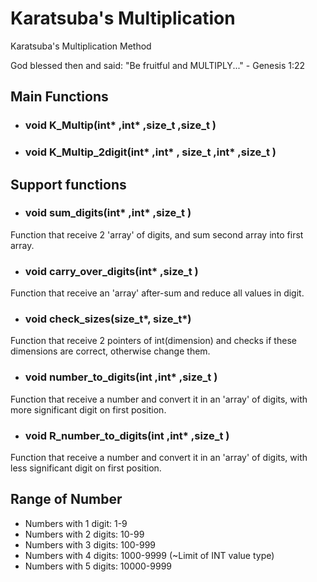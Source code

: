 # Karatsuba's Multiplication

Karatsuba's Multiplication Method

God blessed then and said:
"Be fruitful and MULTIPLY..." - Genesis 1:22


## Main Functions

* ### void K_Multip(int* ,int* ,size_t ,size_t )
* ### void K_Multip_2digit(int* ,int* , size_t ,int* ,size_t )

## Support functions

* ### void sum_digits(int* ,int* ,size_t )
Function that receive 2 'array' of digits, and sum second array into first array.

* ### void carry_over_digits(int* ,size_t )
Function that receive an 'array' after-sum and reduce all values in digit.

* ### void check_sizes(size_t*, size_t*)
Function that receive 2 pointers of int(dimension) and checks if these dimensions are correct, otherwise change them.

* ### void number_to_digits(int ,int* ,size_t )
Function that receive a number and convert it in an 'array' of digits, with more significant digit on first position.

* ### void R_number_to_digits(int ,int* ,size_t )
Function that receive a number and convert it in an 'array' of digits, with less significant digit on first position.

## Range of Number
* Numbers with 1 digit: 1-9 
* Numbers with 2 digits: 10-99
* Numbers with 3 digits: 100-999
* Numbers with 4 digits: 1000-9999 (~Limit of INT value type)
* Numbers with 5 digits: 10000-9999